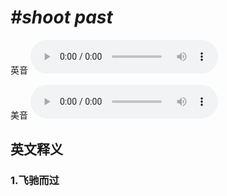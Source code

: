 # ***\#shoot past*** 
英音
<audio src="./media/shoot past1_AAC.aac" controls="controls"></audio>

美音
<audio src="./media/shoot past1_AAC.aac" controls="controls"></audio>



  

英文释义
---
### 1.**飞驰而过**  


